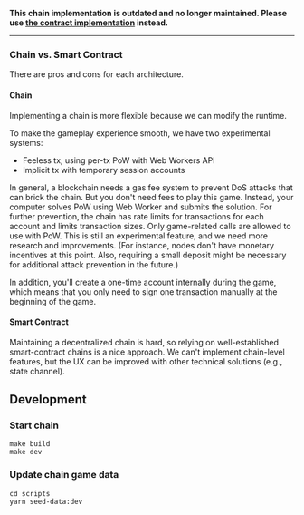 **This chain implementation is outdated and no longer maintained. Please use [the contract implementation](../contract/README.md) instead.**

---

### Chain vs. Smart Contract

There are pros and cons for each architecture.

#### Chain

Implementing a chain is more flexible because we can modify the runtime.

To make the gameplay experience smooth, we have two experimental systems:

- Feeless tx, using per-tx PoW with Web Workers API
- Implicit tx with temporary session accounts

In general, a blockchain needs a gas fee system to prevent DoS attacks that can brick the chain. But you don't need fees to play this game. Instead, your computer solves PoW using Web Worker and submits the solution. For further prevention, the chain has rate limits for transactions for each account and limits transaction sizes. Only game-related calls are allowed to use with PoW. This is still an experimental feature, and we need more research and improvements. (For instance, nodes don't have monetary incentives at this point. Also, requiring a small deposit might be necessary for additional attack prevention in the future.)

In addition, you'll create a one-time account internally during the game, which means that you only need to sign one transaction manually at the beginning of the game.

#### Smart Contract

Maintaining a decentralized chain is hard, so relying on well-established smart-contract chains is a nice approach. We can't implement chain-level features, but the UX can be improved with other technical solutions (e.g., state channel).

## Development

### Start chain

```
make build
make dev
```

### Update chain game data

```
cd scripts
yarn seed-data:dev
```

